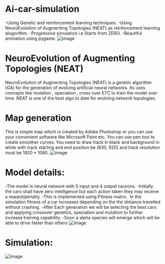 # Ai-car-simulation
-Using Genetic and reinforcement learning techniques.
-Using NeuroEvolution of Augmenting Topologies (NEAT) as reinforcement learning alogorithm.
-Progressive simulation i.e Starts from ZERO.
-Beautiful animation using pygame.
![image](https://user-images.githubusercontent.com/83497079/198849905-27d5fdb0-09ef-47af-a7b7-483b6b4801d2.png)


# NeuroEvolution of Augmenting Topologies (NEAT)
NeuroEvolution of Augmenting Topologies (NEAT) is a genetic algorithm (GA) for the generation of evolving artificial neural networks. Its uses concepts like mutation , speciation , cross over ETC to train the model over time. NEAT is one of the best algo to date for evolving network topologies.

# Map generation
This is simple map which is created by Adobe Photoshop or you can use your convenient software like Microsoft Paint etc. You can use pen tool to create smoother curves. You need to draw track in black and background in white with track starting and end position be [830, 920] and track resolution must be 1920 * 1080. 
![image](https://user-images.githubusercontent.com/83497079/198849893-564f8946-965d-4e0f-83e4-29a228f10202.png)

# Model details:
-The model is neural network with 5 input and 4 output neurons.
-Initially the cars shall have zero intelligence but each action taken they may receive a reward/penalty.
-This is implemented using Fitness matrix.  In the simulation fitness of a car increases depending on the the distance travelled without crashing.
-After Each generation we will be selecting the best cars and applying crossover genetics, speciation and mutation to further increase training capability.
-Soon a alpha species will emerge which will be able to drive faster than others
![image](https://user-images.githubusercontent.com/83497079/198849953-2632575a-e3e2-4460-8aa3-0cd5178d8847.png)

# Simulation:
![image](https://user-images.githubusercontent.com/83497079/198849971-4cfe9bce-8bbd-4e2b-8006-232c8246722e.png)


